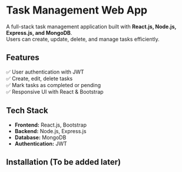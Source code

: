 # Task Management Web App

A full-stack task management application built with **React.js, Node.js, Express.js, and MongoDB**.  
Users can create, update, delete, and manage tasks efficiently.

## Features
✅ User authentication with JWT  
✅ Create, edit, delete tasks  
✅ Mark tasks as completed or pending  
✅ Responsive UI with React & Bootstrap  

## Tech Stack
- **Frontend:** React.js, Bootstrap  
- **Backend:** Node.js, Express.js  
- **Database:** MongoDB  
- **Authentication:** JWT  

## Installation (To be added later)
